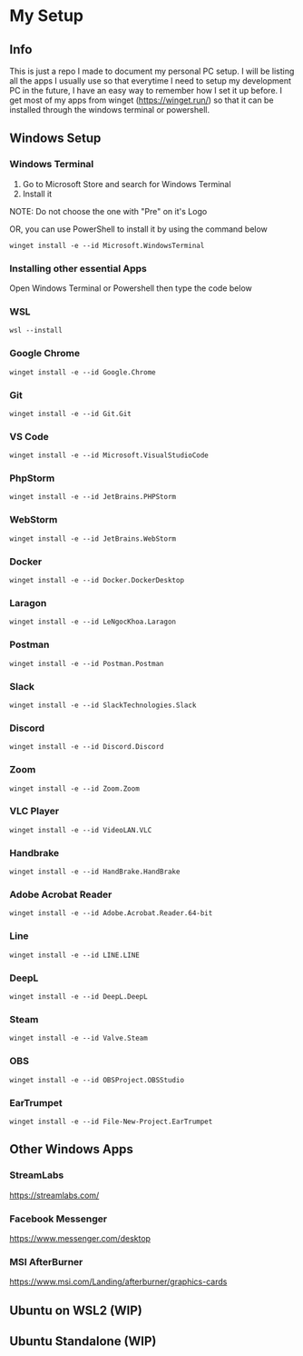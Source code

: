 # My Setup

## Info

This is just a repo I made to document my personal PC setup. I will be listing all the apps I usually use so that everytime I need to setup my development PC in the future, I have an easy way to remember how I set it up before. I get most of my apps from winget (https://winget.run/) so that it can be installed through the windows terminal or powershell.

## Windows Setup

### Windows Terminal

1. Go to Microsoft Store and search for Windows Terminal
2. Install it

NOTE: Do not choose the one with "Pre" on it's Logo

OR, you can use PowerShell to install it by using the command below

```
winget install -e --id Microsoft.WindowsTerminal
```

### Installing other essential Apps

Open Windows Terminal or Powershell then type the code below

### WSL

```
wsl --install
```

### Google Chrome

```
winget install -e --id Google.Chrome
```

### Git

```
winget install -e --id Git.Git
```

### VS Code

```
winget install -e --id Microsoft.VisualStudioCode
```

### PhpStorm

```
winget install -e --id JetBrains.PHPStorm
```

### WebStorm

```
winget install -e --id JetBrains.WebStorm
```

### Docker

```
winget install -e --id Docker.DockerDesktop
```

### Laragon

```
winget install -e --id LeNgocKhoa.Laragon
```

### Postman

```
winget install -e --id Postman.Postman
```

### Slack

```
winget install -e --id SlackTechnologies.Slack
```

### Discord

```
winget install -e --id Discord.Discord
```

### Zoom

```
winget install -e --id Zoom.Zoom
```

### VLC Player

```
winget install -e --id VideoLAN.VLC
```

### Handbrake

```
winget install -e --id HandBrake.HandBrake
```

### Adobe Acrobat Reader

```
winget install -e --id Adobe.Acrobat.Reader.64-bit
```

### Line

```
winget install -e --id LINE.LINE
```

### DeepL

```
winget install -e --id DeepL.DeepL
```

### Steam

```
winget install -e --id Valve.Steam
```

### OBS

```
winget install -e --id OBSProject.OBSStudio
```

### EarTrumpet

```
winget install -e --id File-New-Project.EarTrumpet
```

## Other Windows Apps

### StreamLabs

https://streamlabs.com/

### Facebook Messenger

https://www.messenger.com/desktop

### MSI AfterBurner

https://www.msi.com/Landing/afterburner/graphics-cards

## Ubuntu on WSL2 (WIP)

## Ubuntu Standalone (WIP)
